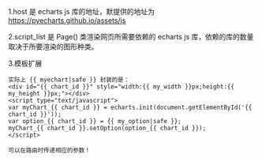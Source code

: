 

1.host 是 echarts js 库的地址，默提供的地址为 https://pyecharts.github.io/assets/js 

2.script_list 是 Page() 类渲染网页所需要依赖的 echarts js 库，依赖的库的数量取决于所要渲染的图形种类。



3.模板扩展

    实际上 {{ myechart|safe }} 封装的是：
    <div id="{{ chart_id }}" style="width:{{ my_width }}px;height:{{ my_height }}px;"></div>
    <script type="text/javascript">
    var myChart_{{ chart_id }} = echarts.init(document.getElementById('{{ chart_id }}'));
    var option_{{ chart_id }} = {{ my_option|safe }};
    myChart_{{ chart_id }}.setOption(option_{{ chart_id }});
    </script>

    可以在路由时传递相应的参数！
